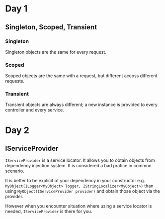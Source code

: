 # Day 1
## Singleton, Scoped, Transient

### Singleton
Singleton objects are the same for every request.

### Scoped
Scoped objects are the same with a request, but different accoss different requests.

### Transient
Transient objects are always different; a new instance is provided to every controller and every service.

# Day 2
## IServiceProvider

`IServiceProvider` is a service locator. It allows you to obtain objects from dependency injection system. It is considered a bad pratice in common scenario.

It is better to be explicit of your dependency in your constructor e.g. 
`MyObject(ILogger<MyObject> logger, IStringLocalizer<MyObject>)` than using `MyObject(IServiceProvider provider)` and obtain those object via the provider.

However when you encounter situation where using a service locator is  needed, `IServiceProvider` is there for you.
